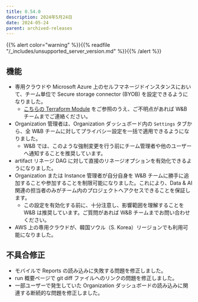 ```yaml
---
title: 0.54.0
description: 2024年5月24日
date: 2024-05-24
parent: archived-releases
---
```


{{% alert color="warning" %}}{{% readfile "/_includes/unsupported_server_version.md" %}}{{% /alert %}}

## 機能

* 専用クラウドや Microsoft Azure 上のセルフマネージドインスタンスにおいて、チーム単位で Secure storage connector (BYOB) を設定できるようになりました。
    * [こちらの Terraform Module](https://github.com/wandb/terraform-azurerm-wandb/tree/main/modules/secure_storage_connector) をご参照のうえ、ご不明点があれば W&B チームまでご連絡ください。
* Organization 管理者は、Organization ダッシュボード内の `Settings` タブから、全 W&B チームに対してプライバシー設定を一括で適用できるようになりました。
    * W&B では、このような強制変更を行う前にチーム管理者や他のユーザーへ通知することを推奨しています。
* artifact リネージ DAG に対して直接のリネージオプションを有効化できるようになりました。
* Organization または Instance 管理者が自分自身を W&B チームに勝手に追加することや参加することを制限可能になりました。これにより、Data & AI 関連の担当者のみがチーム内のプロジェクトへアクセスできることを保証します。
    * この設定を有効化する前に、十分注意し、影響範囲を理解することを W&B は推奨しています。ご質問があれば W&B チームまでお問い合わせください。
* AWS 上の専用クラウドが、韓国ソウル（S. Korea）リージョンでも利用可能になりました。

## 不具合修正

* モバイルで Reports の読み込みに失敗する問題を修正しました。
* run 概要ページで git diff ファイルへのリンクの問題を修正しました。
* 一部ユーザーで発生していた Organization ダッシュボードの読み込みに関連する断続的な問題を修正しました。